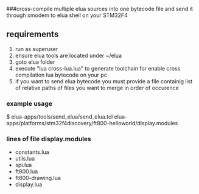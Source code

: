 ###cross-compile multiple elua sources into one bytecode file and send it through xmodem to elua shell on your STM32F4

## requirements
1. run as superuser
1. ensure elua tools are located under ~/elua
1. goto elua folder
1. execute "lua cross-lua.lua" to generate toolchain for enable cross compilation lua bytecode on your pc
1. if you want to send elua bytecode you must provide a file containig list of relative paths of files you want to merge in order of occurence

### example usage
$ elua-apps/tools/send_elua/send_elua.tcl elua-apps/platforms/stm32f4discovery/ft800-helloworld/display.modules

### lines of file display.modules 
* constants.lua
* utils.lua
* spi.lua
* ft800.lua
* ft800-drawing.lua
* display.lua
